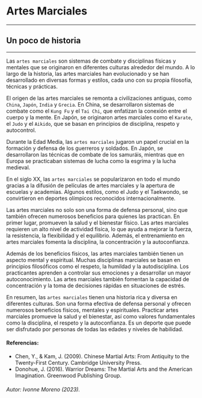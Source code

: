 # Artes Marciales
***

## Un poco de historia

***

Las `artes marciales` son sistemas de combate y disciplinas físicas y mentales que se originaron en diferentes culturas alrededor del mundo. A lo largo de la historia, las artes marciales han evolucionado y se han desarrollado en diversas formas y estilos, cada uno con su propia filosofía, técnicas y prácticas.

El origen de las artes marciales se remonta a civilizaciones antiguas, como `China`, `Japón`, `India` y `Grecia`. En China, se desarrollaron sistemas de combate como el `Kung Fu` y el `Tai Chi`, que enfatizan la conexión entre el cuerpo y la mente. En Japón, se originaron artes marciales como el `Karate`, el `Judo` y el `Aikido`, que se basan en principios de disciplina, respeto y autocontrol.

Durante la Edad Media, las `artes marciales` jugaron un papel crucial en la formación y defensa de los guerreros y soldados. En Japón, se desarrollaron las técnicas de combate de los samuráis, mientras que en Europa se practicaban sistemas de lucha como la esgrima y la lucha medieval.

En el siglo XX, las `artes marciales` se popularizaron en todo el mundo gracias a la difusión de películas de artes marciales y la apertura de escuelas y academias. Algunos estilos, como el Judo y el Taekwondo, se convirtieron en deportes olímpicos reconocidos internacionalmente.

Las artes marciales no solo son una forma de defensa personal, sino que también ofrecen numerosos beneficios para quienes las practican. En primer lugar, promueven la salud y el bienestar físico. Las artes marciales requieren un alto nivel de actividad física, lo que ayuda a mejorar la fuerza, la resistencia, la flexibilidad y el equilibrio. Además, el entrenamiento en artes marciales fomenta la disciplina, la concentración y la autoconfianza.

Además de los beneficios físicos, las artes marciales también tienen un aspecto mental y espiritual. Muchas disciplinas marciales se basan en principios filosóficos como el respeto, la humildad y la autodisciplina. Los practicantes aprenden a controlar sus emociones y a desarrollar un mayor autoconocimiento. Las artes marciales también fomentan la capacidad de concentración y la toma de decisiones rápidas en situaciones de estrés.

En resumen, las `artes marciales` tienen una historia rica y diversa en diferentes culturas. Son una forma efectiva de defensa personal y ofrecen numerosos beneficios físicos, mentales y espirituales. Practicar artes marciales promueve la salud y el bienestar, así como valores fundamentales como la disciplina, el respeto y la autoconfianza. Es un deporte que puede ser disfrutado por personas de todas las edades y niveles de habilidad.

#### Referencias:

* Chen, Y., & Kam, J. (2009). Chinese Martial Arts: From Antiquity to the Twenty-First Century. Cambridge University Press.
* Donohue, J. (2016). Warrior Dreams: The Martial Arts and the American Imagination. Greenwood Publishing Group.

###### Autor: Ivonne Moreno (2023).